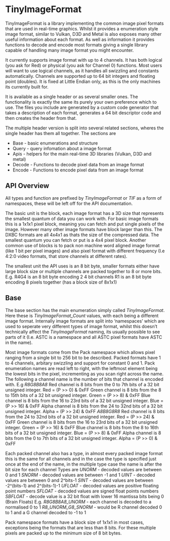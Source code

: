 # TinyImageFormat

TinyImageFormat is a library implementing the common image pixel formats that are used in real-time graphics.
Whilst it provides a enumeration style image format, similar to Vulkan, D3D and Metal is also exposes many other useful information about each format. As well as information it provides functions to decode and encode most formats giving a single library capable of handling many image format you might encounter.

It currently supports image format with up to 4 channels. It has both logical (you ask for Red) or physical (you ask for Channel 0) functions. Most users will want to use logical channels, as it handles all swizzling and constants automatically. Channels are supported up to 64 bit integers and floating point (doubles). It is fixed at Little Endian only, as this is the only machines its currently built for.

It is available as a single header or as several smaller ones. The functionality is exactly the same its purely your own preference which to use. The files you include are generated by a custom code generator that takes a description of each format, generates a 64 bit descriptor code and then creates the header from that.

The multiple header version is split into several related sections, wheres the single header has them all together. The sections are
* Base - basic enumerations and structure
* Query - query infomation about a image format
* Apis - helpers for the main real-time 3D libraries (Vulkan, D3D and metal)
* Decode - Functions to decode pixel data from an image format
* Encode - Functions to encode pixel data from an image format

## API Overview
All types and function are prefixed by _TinyImageFormat_ or _TIF_ as a form of namespaces, these will be left off for the API documentation.

The basic unit is the block, each image format has a 3D size that represents the smallest quantum of data you can work with. For basic image formats this is a 1x1x1 pixel block, meaning you can fetch and put single pixels of the image. However many other image formats have block larger than this. The DXBC formats are all 4x4x1 as thats the size of the compressed data. The smallest quantum you can fetch or put is a 4x4 pixel block.
Another common use of blocks is to pack non machine word aligned image format (like 1 bit per pixel images) and also pixel format with different frequency (I.e 4:2:0 video formats, that store channels at different rates).

The smallest unit the API uses is an 8 bit byte, smaller formats either have large block size or multiple channels are packed together to 8 or more bits.
E.g.
R4G4 is an 8 bit byte encoding 2 4 bit channels
R1 is an 8 bit byte encoding 8 pixels together (has a block size of 8x1x1)

## Base 

The base section has the main enumeration simply called _TinyImageFormat_. Here these is _TinyImageFormat_Count_ values, with each being a different image format. Internally image formats are split into ‘namespaces’ which are used to seperate very different types of image format, whilst this doesn’t technically affect the _TinyImageFormat_ naming, its usually possible to see parts of it (I.e. ASTC is a namespace and all ASTC pixel formats have ASTC in the name).

Most image formats come from the Pack namespace which allows pixel ranging from a single bit to 256 bit to be described. Packed formats have 1 to 4 channels, arbitary swizzling and support for constant 0 and 1. Pack enumeration names are read left to right, with the leftmost element being the lowest bits in the pixel, incrementing as you scan right across the name. The following a channel name is the number of bits that channel is encoded with.
E.g
_R8G8B8A8_
Red channel is 8 bits from the 0 to 7th bits of a 32 bit unsigned integer. Red = (P >> 0) & 0xFF
Green channel is 8 bits from the 8 to 15th bits of a 32 bit unsigned integer. Green = (P >> 8) & 0xFF
Blue channel is 8 bits from the 16 to 23rd bits of a 32 bit unsigned integer. Blue = (P >> 16) & 0xFF
Alpha channel is 8 bits from the 24 to 32nd bits of a 32 bit unsigned integer. Alpha = (P >> 24) & 0xFF
_A8B8G8R8_
Red channel is 8 bits from the 24 to 32nd bits of a 32 bit unsigned integer. Red = (P >> 24) & 0xFF
Green channel is 8 bits from the 16 to 23rd bits of a 32 bit unsigned integer. Green = (P >> 16) & 0xFF
Blue channel is 8 bits from the 8 to 16th bits of a 32 bit unsigned integer. Blue = (P >> 8) & 0xFF
Alpha channel is 8 bits from the 0 to 7th bits of a 32 bit unsigned integer. Alpha = (P >> 0) & 0xFF

Each packed channel also has a type, in almost every packed image format this is the same for all channels and in the case the type is specified just once at the end of the name, in the multiple type case the name is after the bit size for each channel
Types are
_UNORM_ - decoded values are between 0 and 1
_SNORM_ - decoded values are between -1 and 1
_UINT_ - decoded values are between 0 and 2^bits-1
_SINT_ - decoded values are between -2^(bits-1) and 2^(bits-1)-1 
_UFLOAT_ - decoded values are positive floating point numbers
_SFLOAT_ - decoded values are signed float points numbers
_SBFLOAT_ - decode value is a 32 bit float with lower 16 mantissa bits being 0 (Brain Floats)
E.g.
_R8G8B8A8_UNORM_ - each channel is decoded to a normalised 0 to 1
_R8_UNORM_G8_SNORM_ -  would be R channel decoded 0 to 1 and a G channel decoded to -1 to 1

Pack namespace formats have a block size of 1x1x1 in most cases, exceptions being the formats that are less than 8 bits. For these multiple pixels are packed up to the minimum size of 8 bit bytes.

